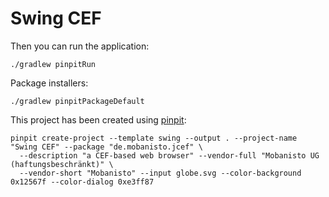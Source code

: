 # Swing CEF

Then you can run the application:

    ./gradlew pinpitRun

Package installers:

    ./gradlew pinpitPackageDefault

This project has been created using [pinpit](https://github.com/mobanisto/pinpit):

```
pinpit create-project --template swing --output . --project-name "Swing CEF" --package "de.mobanisto.jcef" \
  --description "a CEF-based web browser" --vendor-full "Mobanisto UG (haftungsbeschränkt)" \
  --vendor-short "Mobanisto" --input globe.svg --color-background 0x12567f --color-dialog 0xe3ff87
```
